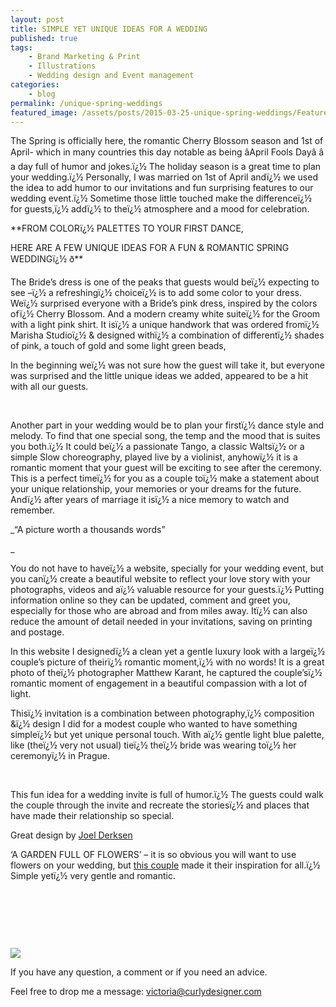 ```yaml
---
layout: post
title: SIMPLE YET UNIQUE IDEAS FOR A WEDDING
published: true
tags:
    - Brand Marketing & Print  
    - Illustrations
    - Wedding design and Event management
categories:
    - blog
permalink: /unique-spring-weddings
featured_image: /assets/posts/2015-03-25-unique-spring-weddings/FeatureImages_UniqWedding.jpg
---
```

The Spring is officially here, the romantic Cherry Blossom season and 1st of April- which in many countries this day notable as being âApril Fools Dayâ â a day full of humor and jokes.ï¿½ The holiday season is a great time to plan your wedding.ï¿½ Personally, I was married on 1st of April andï¿½ we used the idea to add humor to our invitations and fun surprising features to our wedding event.ï¿½ Sometime those little touched make the differenceï¿½ for guests,ï¿½ addï¿½ to theï¿½ atmosphere and a mood for celebration.

**FROM COLORï¿½ PALETTES TO YOUR FIRST DANCE,
  
HERE ARE A FEW UNIQUE IDEAS FOR A FUN & ROMANTIC SPRING WEDDINGï¿½ ð**





The Bride&#8217;s dress is one of the peaks that guests would beï¿½ expecting to see &#8211;ï¿½ a refreshingï¿½ choiceï¿½ is to add some color to your dress. Weï¿½ surprised everyone with a Bride&#8217;s pink dress, inspired by the colors ofï¿½ Cherry Blossom. And a modern creamy white suiteï¿½ for the Groom with a light pink shirt. It isï¿½ a unique handwork that was ordered fromï¿½ Marisha Studioï¿½ & designed withï¿½ a combination of differentï¿½ shades of pink, a touch of gold and some light green beads,

In the beginning weï¿½ was not sure how the guest will take it, but everyone was surprised and the little unique ideas we added, appeared to be a hit with all our guests.
  
 

&nbsp;



Another part in your wedding would be to plan your firstï¿½ dance style and melody. To find that one special song, the temp and the mood that is suites you both.ï¿½ It could beï¿½ a passionate Tango, a classic Waltsï¿½ or a simple Slow choreography, played live by a violinist, anyhowï¿½ it is a romantic moment that your guest will be exciting to see after the ceremony. This is a perfect timeï¿½ for you as a couple toï¿½ make a statement about your unique relationship, your memories or your dreams for the future. Andï¿½ after years of marriage it isï¿½ a nice memory to watch and remember.



_&#8220;A picture worth a thousands words&#8221;
  
_ 
  
You do not have to haveï¿½ a website, specially for your wedding event, but you canï¿½ create a beautiful website to reflect your love story with your photographs, videos and aï¿½ valuable resource for your guests.ï¿½ Putting information online so they can be updated, comment and greet you, especially for those who are abroad and from miles away. Itï¿½ can also reduce the amount of detail needed in your invitations, saving on printing and postage.

In this website I designedï¿½ a clean yet a gentle luxury look with a largeï¿½ couple&#8217;s picture of theirï¿½ romantic moment,ï¿½ with no words! It is a great photo of theï¿½ photographer Matthew Karant, he captured the couple&#8217;sï¿½ romantic moment of engagement in a beautiful compassion with a lot of light.



Thisï¿½ invitation is a combination between photography,ï¿½ composition &ï¿½ design I did for a modest couple who wanted to have something simpleï¿½ but yet unique personal touch. With aï¿½ gentle light blue palette, like (theï¿½ very not usual) tieï¿½ theï¿½ bride was wearing toï¿½ her ceremonyï¿½ in Prague.

[][1]

&nbsp;

This fun idea for a wedding invite is full of humor.ï¿½ The guests could walk the couple through the invite and recreate the storiesï¿½ and places that have made their relationship so special.
  
Great design by [Joel Derksen][2]





&#8216;A GARDEN FULL OF FLOWERS&#8217; &#8211; it is so obvious you will want to use flowers on your wedding, but [this couple][3] made it their inspiration for all.ï¿½ Simple yetï¿½ very gentle and romantic.





&nbsp;





&nbsp;

&nbsp;


[![](/assets/posts/2013-05-06-invitations-stationary-design/From-The-evnt.jpg)](#)


If you have any question, a comment or if you need an advice.
  
Feel free to drop me a message: victoria@curlydesigner.com

 [1]: https://www.facebook.com/media/set/?set=a.736974703084372.1073741828.496413063807205&type=3
 [2]: https://www.behance.net/gallery/9921055/Wedding-Invites-Alex-Alicia
 [3]: http://southernweddings.com/2014/11/13/southern-weddings-v7-full-bloom/